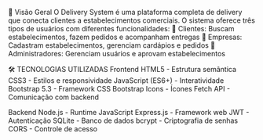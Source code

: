 🚀 Visão Geral
O Delivery System é uma plataforma completa de delivery que conecta clientes a estabelecimentos comerciais. O sistema oferece três tipos de usuários com diferentes funcionalidades:
👥 Clientes: Buscam estabelecimentos, fazem pedidos e acompanham entregas
🏪 Empresas: Cadastram estabelecimentos, gerenciam cardápios e pedidos
👑 Administradores: Gerenciam usuários e aprovam estabelecimentos

🛠 TECNOLOGIAS UTILIZADAS
Frontend
HTML5 - Estrutura semântica
CSS3 - Estilos e responsividade
JavaScript (ES6+) - Interatividade
Bootstrap 5.3 - Framework CSS
Bootstrap Icons - Ícones
Fetch API - Comunicação com backend

Backend
Node.js - Runtime JavaScript
Express.js - Framework web
JWT - Autenticação
SQLite - Banco de dados
bcrypt - Criptografia de senhas
CORS - Controle de acesso
